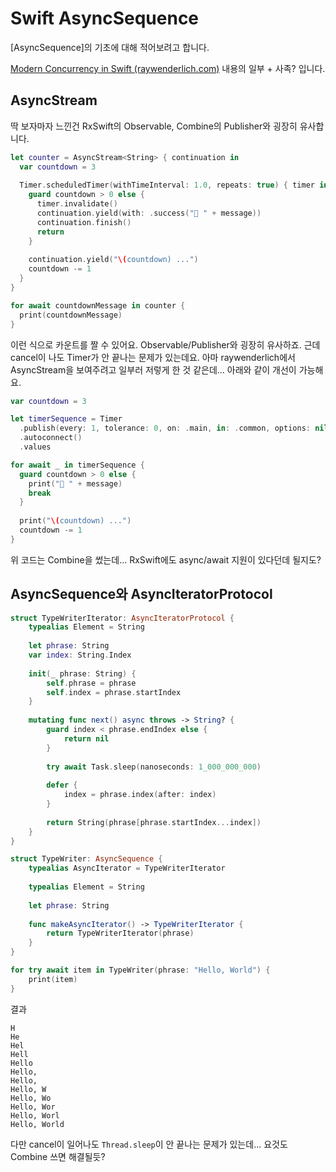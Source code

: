 # Swift AsyncSequence

[AsyncSequence]의 기초에 대해 적어보려고 합니다.

[Modern Concurrency in Swift (raywenderlich.com)](https://www.raywenderlich.com/books/modern-concurrency-in-swift) 내용의 일부 + 사족? 입니다.

## AsyncStream

딱 보자마자 느낀건 RxSwift의 Observable, Combine의 Publisher와 굉장히 유사합니다.

```swift
let counter = AsyncStream<String> { continuation in
  var countdown = 3
  
  Timer.scheduledTimer(withTimeInterval: 1.0, repeats: true) { timer in
    guard countdown > 0 else {
      timer.invalidate()
      continuation.yield(with: .success("🎉 " + message))
      continuation.finish()
      return
    }
    
    continuation.yield("\(countdown) ...")
    countdown -= 1
  }
}

for await countdownMessage in counter {
  print(countdownMessage)
}
```

이런 식으로 카운트를 짤 수 있어요. Observable/Publisher와 굉장히 유사하죠. 근데 cancel이 나도 Timer가 안 끝나는 문제가 있는데요. 아마 raywenderlich에서 AsyncStream을 보여주려고 일부러 저렇게 한 것 같은데... 아래와 같이 개선이 가능해요.

```swift
var countdown = 3

let timerSequence = Timer
  .publish(every: 1, tolerance: 0, on: .main, in: .common, options: nil)
  .autoconnect()
  .values

for await _ in timerSequence {
  guard countdown > 0 else {
    print("🎉 " + message)
    break
  }
  
  print("\(countdown) ...")
  countdown -= 1
}
```

위 코드는 Combine을 썼는데... RxSwift에도 async/await 지원이 있다던데 될지도?


## AsyncSequence와 AsyncIteratorProtocol

```swift
struct TypeWriterIterator: AsyncIteratorProtocol {
    typealias Element = String
    
    let phrase: String
    var index: String.Index
    
    init(_ phrase: String) {
        self.phrase = phrase
        self.index = phrase.startIndex
    }
    
    mutating func next() async throws -> String? {
        guard index < phrase.endIndex else {
            return nil
        }
        
        try await Task.sleep(nanoseconds: 1_000_000_000)
        
        defer {
            index = phrase.index(after: index)
        }
        
        return String(phrase[phrase.startIndex...index])
    }
}

struct TypeWriter: AsyncSequence {
    typealias AsyncIterator = TypeWriterIterator
    
    typealias Element = String
    
    let phrase: String
    
    func makeAsyncIterator() -> TypeWriterIterator {
        return TypeWriterIterator(phrase)
    }
}
```

```swift
for try await item in TypeWriter(phrase: "Hello, World") {
    print(item)
}
```

결과

```
H
He
Hel
Hell
Hello
Hello,
Hello, 
Hello, W
Hello, Wo
Hello, Wor
Hello, Worl
Hello, World
```

다만 cancel이 일어나도 `Thread.sleep`이 안 끝나는 문제가 있는데... 요것도 Combine 쓰면 해결될듯?
